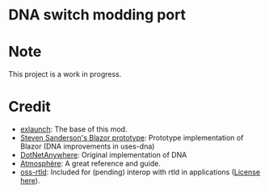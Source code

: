 # DNA switch modding port

# Note
This project is a work in progress.

# Credit
- [exlaunch](https://github.com/shadowninja108/exlaunch): The base of this mod.
- [Steven Sanderson's Blazor prototype](https://github.com/SteveSanderson/Blazor/tree/uses-dna/): Prototype implementation of Blazor (DNA improvements in uses-dna)
- [DotNetAnywhere](https://github.com/chrisdunelm/DotNetAnywhere): Original implementation of DNA
- [Atmosphère](https://github.com/Atmosphere-NX/Atmosphere/): A great reference and guide.
- [oss-rtld](https://github.com/Thog/oss-rtld): Included for (pending) interop with rtld in applications ([License here](https://github.com/shadowninja108/exlaunch/blob/main/source/lib/reloc/rtld/LICENSE.txt)).
